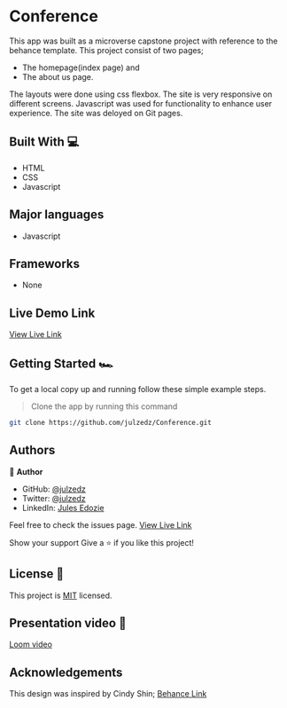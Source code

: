 # Conference

This app was built as a microverse capstone project with reference to the behance template. This project consist of two  pages;

- The homepage(index page) and
- The about us page.

The layouts were done using css flexbox. The site is very responsive on different screens. Javascript was used for functionality to enhance user experience. The site was deloyed on Git pages.

## Built With 💻

- HTML
- CSS
- Javascript

## Major languages

- Javascript

## Frameworks

- None

## Live Demo Link 

[View Live Link](https://julzedz.github.io/Conference/)

## Getting Started 🏎

To get a local copy up and running follow these simple example steps.

> Clone the app by running this command
```bash
git clone https://github.com/julzedz/Conference.git
```

## Authors

👤 **Author**

- GitHub: [@julzedz](https://github.com/julzedz)
- Twitter: [@julzedz](https://twitter.com/julzedz)
- LinkedIn: [Jules Edozie](https://www.linkedin.com/in/jules-edozie-b59b94234)

Feel free to check the issues page.
[View Live Link](https://julzedz.github.io/Conference/)

Show your support
Give a ⭐️ if you like this project!

## License 📝

This project is [MIT](./LICENSE) licensed.

## Presentation video 💬

[Loom video](https://loom.com/share/9a4aa3d2434c41fd9e68ba32600226f1)

## Acknowledgements

This design was inspired by Cindy Shin;
[Behance Link](https://www.behance.net/adagio07)